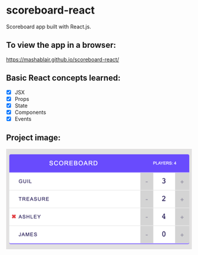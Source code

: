 # scoreboard-react
Scoreboard app built with React.js.  

## To view the app in a browser:
https://mashablair.github.io/scoreboard-react/

## Basic React concepts learned: 
- [x] JSX
- [x] Props
- [x] State
- [x] Components
- [x] Events

## Project image:

![alt tag](https://github.com/mashablair/scoreboard-react/blob/master/scoreboard-img.png)

